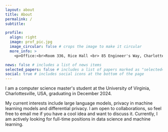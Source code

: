 ```yaml
---
layout: about
title: About
permalink: /
subtitle:

profile:
  align: right
  image: prof_pic.jpg
  image_circular: false # crops the image to make it circular
  more_info: >
    <p>Office:<br>Room 336, Rice Hall <br> 85 Engineer's Way, Charlottesville, VA 22903</p>

news: false # includes a list of news items
selected_papers: false # includes a list of papers marked as "selected={true}"
social: true # includes social icons at the bottom of the page
---
```


I am a computer science master's student at the University of Virginia, Charlottesville, USA, graduating in December 2024.

My current interests include large language models, privacy in machine learning models and differential privacy. I am open to collaborations, so feel free to email me if you have a cool idea and want to discuss it. Currently, I am actively looking for full-time positions in data science and machine learning.